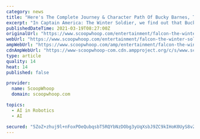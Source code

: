 ```yaml
---
category: news
title: "Here's The Complete Journey & Character Path Of Bucky Barnes, The Winter Soldier In The MCU"
excerpt: "In Captain America: The Winter Soldier, we find out that Bucky was recaptured and brainwashed into a mind-controlled super ... where Tony destroys Bucky's robotic arm, and Cap disables Stark's ..."
publishedDateTime: 2021-03-19T08:27:00Z
originalUrl: "https://www.scoopwhoop.com/entertainment/falcon-the-winter-soldier-origin-story-of-winter-soldier/?ref=page_cat"
webUrl: "https://www.scoopwhoop.com/entertainment/falcon-the-winter-soldier-origin-story-of-winter-soldier/?ref=page_cat"
ampWebUrl: "https://www.scoopwhoop.com/amp/entertainment/falcon-the-winter-soldier-origin-story-of-winter-soldier/"
cdnAmpWebUrl: "https://www-scoopwhoop-com.cdn.ampproject.org/c/s/www.scoopwhoop.com/amp/entertainment/falcon-the-winter-soldier-origin-story-of-winter-soldier/"
type: article
quality: 14
heat: 14
published: false

provider:
  name: ScoopWhoop
  domain: scoopwhoop.com

topics:
  - AI in Robotics
  - AI

secured: "5ZoZ+zhuj9l+nFoxPOeQubqsbT5RQYbNzDObg3yUqXsbJ9ZC9kIHoK0UyS8vZlbbv27aRnGVzfPTiTttd+iRrZ5MyXcXQaCmguRqbtzb2qbZ0GBmqbwb5YfMpSZEv7U6syGuF8tb6XYrP2PbXdOKrtE54UydFrKm+xTSaIvu9jOG15+UcBCm70kCWF6ax+27UKoIbSLCbPCe2fxJzE7yS3Ih938SoJJYBYLMSmYwHyL1KNBILUAYkIhLPyqUh82KDl051b8k7+W8++3WCBsFgofNjK2QniiB+0Le2aLnAtR6Bz8iUGThcA5YCv7qJQaOrqi1aQNAOL2+Lp74PGm4a24YyaNIXLjwVgXE3rLkFkU=;65zA0CxnoLqJHAVyUuClFw=="
---
```


